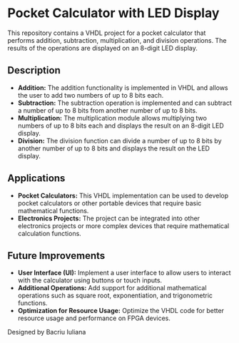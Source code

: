 <!DOCTYPE html>
<html lang="en">
<head>
<meta charset="UTF-8">
<meta name="viewport" content="width=device-width, initial-scale=1.0">
<title>Pocket Calculator with LED Display</title>
</head>
<body>

<h1>Pocket Calculator with LED Display</h1>

<p>This repository contains a VHDL project for a pocket calculator that performs addition, subtraction, multiplication, and division operations. The results of the operations are displayed on an 8-digit LED display.</p>

<h2>Description</h2>

<ul>
  <li><strong>Addition:</strong> The addition functionality is implemented in VHDL and allows the user to add two numbers of up to 8 bits each.</li>
  <li><strong>Subtraction:</strong> The subtraction operation is implemented and can subtract a number of up to 8 bits from another number of up to 8 bits.</li>
  <li><strong>Multiplication:</strong> The multiplication module allows multiplying two numbers of up to 8 bits each and displays the result on an 8-digit LED display.</li>
  <li><strong>Division:</strong> The division function can divide a number of up to 8 bits by another number of up to 8 bits and displays the result on the LED display.</li>
</ul>

<h2>Applications</h2>

<ul>
  <li><strong>Pocket Calculators:</strong> This VHDL implementation can be used to develop pocket calculators or other portable devices that require basic mathematical functions.</li>
  <li><strong>Electronics Projects:</strong> The project can be integrated into other electronics projects or more complex devices that require mathematical calculation functions.</li>
</ul>

<h2>Future Improvements</h2>

<ul>
  <li><strong>User Interface (UI):</strong> Implement a user interface to allow users to interact with the calculator using buttons or touch inputs.</li>
  <li><strong>Additional Operations:</strong> Add support for additional mathematical operations such as square root, exponentiation, and trigonometric functions.</li>
  <li><strong>Optimization for Resource Usage:</strong> Optimize the VHDL code for better resource usage and performance on FPGA devices.</li>
</ul>

<p>Designed by Bacriu Iuliana</p>

</body>
</html>